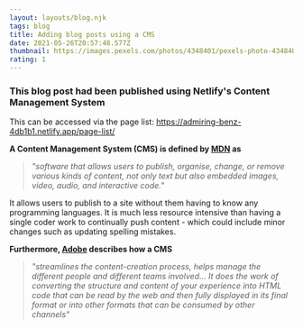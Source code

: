 ```yaml
---
layout: layouts/blog.njk
tags: blog
title: Adding blog posts using a CMS
date: 2021-05-26T20:57:48.577Z
thumbnail: https://images.pexels.com/photos/4348401/pexels-photo-4348401.jpeg?auto=compress&cs=tinysrgb&dpr=2&h=750&w=1260
rating: 1
---
```

### This blog post had been published using Netlify's Content Management System

This can be accessed via the page list: https://admiring-benz-4db1b1.netlify.app/page-list/

 **A Content Management System (CMS) is defined by [MDN](https://developer.mozilla.org/en-US/docs/Glossary/CMS) as**

> *"software that allows users to publish, organise, change, or remove various kinds of content, not only text but also embedded images, video, audio, and interactive code."*

It allows users to publish to a site without them having to know any programming languages. It is much less resource intensive than having a single coder work to continually push content - which could include minor changes such as updating spelling mistakes.

**Furthermore, [Adobe](https://business.adobe.com/glossary/content-management-system.html#q4) describes how a CMS**

> *"streamlines the content-creation process, helps manage the different people and different teams involved... It does the work of converting the structure and content of your experience into HTML code that can be read by the web and then fully displayed in its final format or into other formats that can be consumed by other channels"*